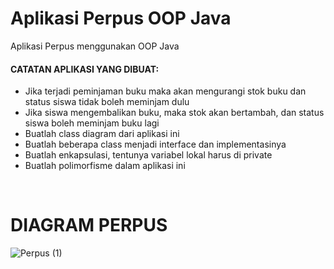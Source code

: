 # Aplikasi Perpus OOP Java
Aplikasi Perpus menggunakan OOP Java

<h4>CATATAN APLIKASI YANG DIBUAT:</h4>
<ul>
<li> Jika terjadi peminjaman buku maka akan mengurangi stok buku dan status siswa tidak boleh meminjam dulu</li>
<li> Jika siswa mengembalikan buku, maka stok akan bertambah, dan status siswa boleh meminjam buku lagi</li>
<li> Buatlah class diagram dari aplikasi ini</li>
<li> Buatlah beberapa class menjadi interface dan implementasinya</li>
<li> Buatlah enkapsulasi, tentunya variabel lokal harus di private</li>
<li> Buatlah polimorfisme dalam aplikasi ini</li>
</ul>

<br>
<h1>DIAGRAM PERPUS</h1>

![Perpus (1)](https://user-images.githubusercontent.com/65702027/140890526-2af95fb5-201d-41ec-a130-0d9a5f13b821.png)
